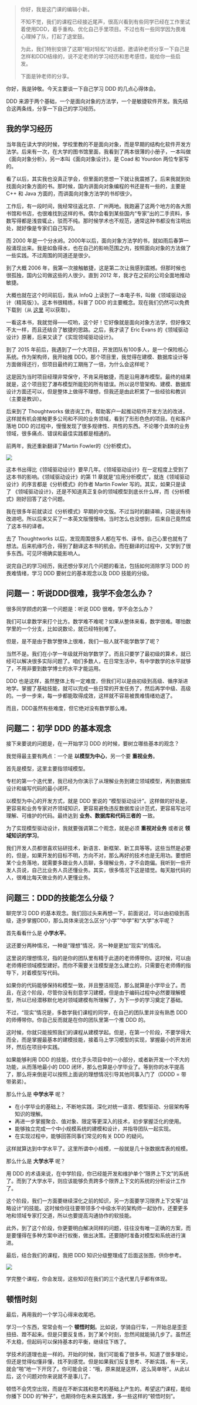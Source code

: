 > 你好，我是这门课的编辑小新。
>
> 不知不觉，我们的课程已经接近尾声，很高兴看到有些同学已经在工作里试着使用DDD，着手重构、优化自己手里项目。不过也有一些同学因为畏难心理掉了队，打起了退堂鼓。
>
> 为此，我们特别安排了这期“相对轻松”的话题，邀请钟老师分享一下自己是怎样和DDD结缘的，说不定老师的学习经历和思考感悟，能给你一些启发。
>
> 下面是钟老师的分享。

你好，我是钟敬。今天主要谈一下自己学习 DDD 的几点心得体会。

DDD 来源于两个基础，一个是面向对象的方法学，一个是敏捷软件开发。我先结合这两条线，分享一下自己的学习经历。

## 我的学习经历

当年我在读大学的时候，学校里教的不是面向对象，而是早期的结构化软件开发方法学。后来有一次，在大学的图书馆里面，我看到了两本很薄的小册子，一本叫做《面向对象分析》，另一本叫《面向对象设计》，是 Coad 和 Yourdon 两位专家写的。

看了以后，其实我也没真正学会，但里面的思想一下就让我震撼了。后来我就到处找面向对象方面的书。那时候，国内讲面向对象编程的书还是有一些的，主要是 C++ 和 Java 方面的，而讲面向对象方法学的书却很少。

工作后，有一段时间，我经常往返北京、广州两地。我跑遍了这两个地方的各大图书馆和书店，也很难找到这样的书。偶尔会看到某些国内“专家”出的二手资料，多数写得都是浅尝辄止，驳而不纯。那时候学术也不规范，通常这种书都没有注明出处，就好像是专家们自己写的。

而 2000 年是一个分水岭。2000年以后，面向对象方法学的书，就如雨后春笋一般涌现出来。我是如鱼得水，也在自己的影响范围之内，按照面向对象的方法做了一些实践。不过周围的同道还是很少。

到了大概 2006 年，我第一次接触敏捷，这是第二次让我感到震撼。但那时候也很孤独，国内公司做这些的人很少。直到 2012 年，我才在之前的公司全面地推动敏捷。

大概也就在这个时间前后，我从 InfoQ 上读到了一本电子书，叫做《领域驱动设计（精简版）》。这本书很精练，科普了 DDD 的主要概念。现在我们仍然可以免费下载到（从 [这里](https://www.infoq.cn/minibook/domain-driven-design-quickly-new) 可以获取）。

一看这本书，我就觉得——哎哟，这个好！它好像就是面向对象方法学，但好像又不太一样，而且还结合了敏捷的思路。之后，我才读了 Eric Evans 的《领域驱动设计》原著，后来又读了《实现领域驱动设计》。

到了 2015 年前后，我遇到了一个大项目，开发团队有100多人，是一个保险核心系统。作为架构师，我开始推 DDD。那个项目里，我觉得在建模、数据库设计等方面做得还行，但项目最终的工期拖了一倍，为什么会这样呢？

这是因为当时项目经理非常保守，不肯采用敏捷，而是沿用瀑布模型。最终的结果就是，这个项目犯了瀑布模型所能犯的所有错误。所以说尽管架构、建模、数据库设计方面还可以，但是整体上做得不理想，但我还是由此积累了一些经验和教训（主要是教训）。

后来到了 Thoughtworks 做咨询工作，帮助客户一起推动软件开发方法的改进，这样就有机会接触更多公司和不同的业务领域，看到了形形色色的项目。在和客户落地 DDD 的过程中，慢慢发现了很多规律性、共性的东西。不论哪个具体的业务领域，很多痛点、错误和最佳实践都是相通的。

前两年，我还重新翻译了Martin Fowler的《分析模式》。

![](https://static001.geekbang.org/resource/image/a5/e7/a56d49e9c5610705808903c0ac7aefe7.jpg?wh=1990x1523)

这本书出得比《领域驱动设计》要早几年。《领域驱动设计》在一定程度上受到了这本书的影响。《领域驱动设计》的第 11 章就是“应用分析模式”，就连《领域驱动设计》的序言都是《分析模式》的作者 Martin Fowler 写的。其实，如果只是读了 《领域驱动设计》，还是不知道真正复杂的领域模型到底长什么样，而《分析模式》刚好回答了这个问题。

我在很多年前就读过《分析模式》早期的中文版。不过当时的翻译嘛，只能说有待改进吧。所以后来又买了一本英文版慢慢啃。当时怎么也没想到，后来自己竟然成了这本书的译者。

去了 Thoughtworks 以后，发现周围很多人都在写书、译书，自己心里也就有了想法。后来机缘巧合，得到了翻译这本书的机会。而在翻译的过程中，又学到了很多东西。可见环境确实能影响人。

说完自己的学习经历，我还想分享对几个问题的看法，包括如何消除学习 DDD 的畏难情绪，学习 DDD 要树立的基本观念以及 DDD 技能的分级。

## 问题一：听说DDD很难，我学不会怎么办？

很多同学顾虑的第一个问题是：听说 DDD 很难，学不会怎么办？

我们可以拿数学来打个比方。数学难不难呢？如果从整体来看，数学很难。哪怕数学里的一个分支，比如说数论，就已经特别难了。

但是，是不是由于数学整体上很难，我们一般人就不能学数学了呢？

当然不是。我们在小学一年级就开始学数学了。而且只要学了最初级的算术，就已经可以解决很多实际问题了。咱们多数人，在日常生活中，有中学数学的水平就够了，不用非要到数学博士的水平才能运用。

DDD 也是这样，虽然整体上有一定难度，但我们可以是由初级到高级、循序渐进地学。掌握了基础技能，就可以完成一些日常的开发任务了，然后再学中级、高级的。一步一步来，每一步都能取得成效，这样就不容易被畏难情绪劝退了。

而且，DDD虽然有些难度，但它绝对没有数学那么难。

## 问题二：初学 DDD 的基本观念

接下来要说的问题是，在一开始学习 DDD 的时候，要树立哪些基本的观念？

我觉得最主要有两点：一个是 **以模型为中心**，另一个要 **重视业务**。

首先是模型，这里主要指领域模型。

专栏的第一个迭代里，我已经为你演示了从理解业务到建立领域模型，再到数据库设计和编写代码的最小闭环。

以模型为中心的开发方式，就是 DDD 里说的 “模型驱动设计”。这样做的好处是，更容易和业务专家对齐领域知识，更容易避免违反数据库设计范式，更容易写出可理解、可维护的代码。最终达到 **业务、数据库和代码三者的** 一致。

为了实现模型驱动设计，我就要强调第二个观念，就是必须 **重视对业务** 或者说 **领域知识的学习**。

我们开发人员都很喜欢钻研技术，新语言、新框架、新工具等等。这些当然是必要的，但是，如果开发的目标不明，方向不对，那么再好的技术也是无用功。要想把某个业务落地，就需要多跟业务人员聊，多理解业务，才不会跑偏。我听到一些开发人员说，自己比业务人员还懂业务。其实，很多情况下这是错觉。每天敲代码的人，很难比每天做业务的人更懂业务。

## 问题三：DDD的技能怎么分级？

聊完学习 DDD 的基本观念。我们回过头来再想一下，前面说过，可以由初级到高级，逐步掌握DDD，那么具体来说怎么区分“小学”“中学”和“大学”水平呢？

首先看看什么是 **小学水平**。

这还要分两种情况，一种是“理想”情况，另一种是更加“现实”的情况。

这里说的理想情况，指的是你的团队里有精于此道的老师傅带你。这时候，可以由老师傅把领域模型建好。而你不需要关注模型是怎么建立的，只需要在老师傅的指导下，对着模型写代码。

如果你的代码能够保持和模型一致，并且整洁规范，那么就算是小学毕业了。而且，在这个阶段，尽管你没有刻意学习建模，但是由于编码过程中必然要理解模型，所以已经潜移默化地对领域建模有所理解了，为下一步的学习奠定了基础。

不过，“现实”情况是，多数学我们课程的同学，在自己的团队里并没有熟悉 DDD 的师傅带你。你自己反而就是在你的团队里第一个推 DDD 的。

这时候，你就只能按照我们的课程从建模学起。但是，在第一个阶段，不要学得大而全，而是掌握最基本的建模技能，接着马上学习模型的实现，掌握最小的开发闭环，然后在项目中实践。

如果能够利用 DDD 的技能，优化手头项目中的一小部分，或者新开发一个不大的功能，从而落地最小的 DDD 闭环，那么也算是小学毕业了。等到你的水平提高了，那么将来倒是可以按照上面说的理想情况引导其他同事入门了（DDDD = 带带弟弟）。

那么什么是 **中学水平** 呢？

- 在小学毕业的基础上，不断地实践，深化对统一语言、模型驱动、分层架构等知识的理解。
- 再进一步掌握聚合、值对象、限定等更深入的技术，初步掌握泛化的使用。
- 能够独立完成一个中小规模系统的建模和设计，并指导团队一起实现。
- 在实现过程中，能够回答同事们常见的有关 DDD 的疑问。

这样就算达到中学水平了。这里所谓中小规模，一般就是几十张数据库表的规模。

那么什么是 **大学水平** 呢？

用 DDD 的术语来说，在中学阶段，你已经能开发和维护单个“限界上下文”的系统了。而到了大学水平，则应该能够负责跨多个限界上下文的系统的分析设计工作了。

这个阶段，我们一方面要继续深化之前的知识，另一方面要学习限界上下文等“战略设计”的技能。这时候你往往要带领多个中级水平的架构师一起协作，还要更多地和领域专家打交道，所以也要提高沟通协作的软技能。

此外，到了这个阶段，你更要明白解决同样的问题，往往没有唯一正确的方案，而是要懂得在多种方案中进行权衡，做出决策。还要随时准备对模型和系统进行演进。

最后，结合我们的课程，我把 DDD 知识分级整理成了后面这张图，供你参考。

![](https://static001.geekbang.org/resource/image/a6/b3/a6b9d751a3b168948b09af7336739eb3.jpg?wh=3799x2428)

学完整个课程，你会发现，这些知识在我们的三个迭代里几乎都有体现。

## 顿悟时刻

最后，再用我的一个学习心得来收尾吧。

学习一个东西，常常会有一个 **顿悟时刻**。比如说，学骑自行车，一开始总是歪歪扭扭、蹬不起来。但是只要反复练，到了某个时刻，忽然间就能骑几步了。虽然还不太稳，但起码可以保持基本的平衡，继续往下练了。

学技术的道理也是一样的。开始的时候，我们可能看了很多书，知道了很多理论，但还是觉得似懂非懂，找不到感觉。但是如果我们反复思考、不断实践，有一天，就会“啪”地一下开窍了。你可能会说：“哦，原来就是这样，这么简单呀”。从此以后，这个问题对你来说就不是事儿了。

顿悟不会凭空出现，而是在不断实践和思考的基础上产生的。希望这门课程，能给你播下 DDD 的“种子”，也期待你在未来实践里，多一些这样的“顿悟时刻”。